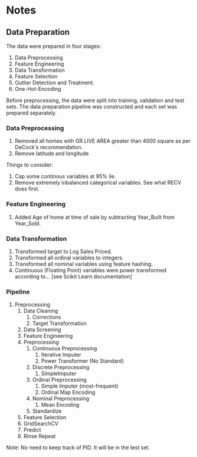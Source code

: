 # Notes
## Data Preparation
The data were prepared in four stages:
1. Data Preprocessing
2. Feature Engineering
3. Data Transformation
4. Feature Selection
5. Outlier Detection and Treatment. 
7. One-Hot-Encoding

Before preprocessing, the data were split into training, validation and test sets. The data preparation pipeline was constructed and each set was prepared separately.

### Data Preprocessing
1. Removed all homes with GR LIVE AREA greater than 4000 square as per DeCock's recommendation. 
3. Remove latitude and longitude

Things to consider:
1. Cap some continous variables at 95% ile.
2. Remove extremely inbalanced categorical variables. See what RECV does first.

### Feature Engineering
1. Added Age of home at time of sale by subtracting Year_Built from Year_Sold.

### Data Transformation
1.  Transformed target to Log Sales Priced.
2.  Transformed all ordinal variables to integers.
3.  Transformed all nominal variables using feature hashing.
4.  Continuous (Floating Point) variables were power transformed according to... [see Scikit Learn documentation]

### Pipeline
1. Preprocessing
   1. Data Cleaning
      1. Corrections
      2. Target Transformation
   2. Data Screening
   3. Feature Engineering
   4. Preprocessing
      1. Continuous Preprocessing
         1. Iterative Imputer
         2. Power Transformer (No Standard)
      2. Discrete Preprocessing
         1. SimpleImputer         
      3. Ordinal Preprocessing
         1. Simple Imputer (most-frequent)
         2. Ordinal Map Encoding
      4. Nominal Preprocessing
         1. Mean Encoding
      5. Standardize
   5. Feature Selection
   6. GridSearchCV
   7. Predict
   8. Rinse Repeat

Note: No need to keep track of PID. It will be in the test set.
   